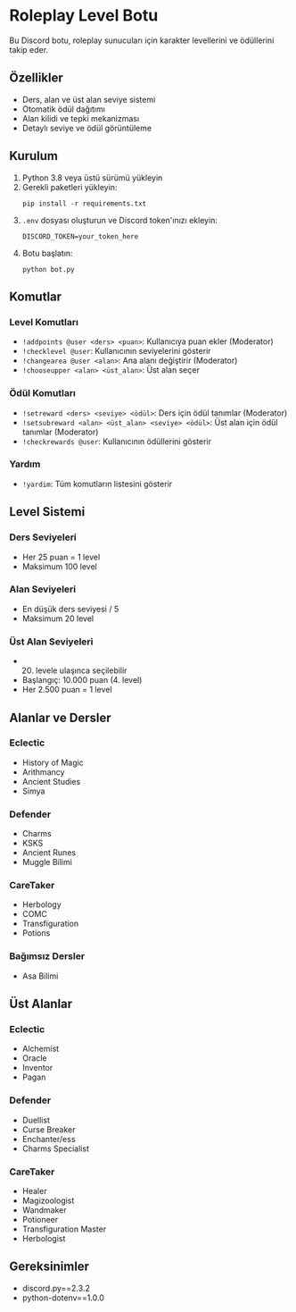 # Roleplay Level Botu

Bu Discord botu, roleplay sunucuları için karakter levellerini ve ödüllerini takip eder.

## Özellikler

- Ders, alan ve üst alan seviye sistemi
- Otomatik ödül dağıtımı
- Alan kilidi ve tepki mekanizması
- Detaylı seviye ve ödül görüntüleme

## Kurulum

1. Python 3.8 veya üstü sürümü yükleyin
2. Gerekli paketleri yükleyin:
   ```
   pip install -r requirements.txt
   ```
3. `.env` dosyası oluşturun ve Discord token'ınızı ekleyin:
   ```
   DISCORD_TOKEN=your_token_here
   ```
4. Botu başlatın:
   ```
   python bot.py
   ```

## Komutlar

### Level Komutları

- `!addpoints @user <ders> <puan>`: Kullanıcıya puan ekler (Moderator)
- `!checklevel @user`: Kullanıcının seviyelerini gösterir
- `!changearea @user <alan>`: Ana alanı değiştirir (Moderator)
- `!chooseupper <alan> <üst_alan>`: Üst alan seçer

### Ödül Komutları

- `!setreward <ders> <seviye> <ödül>`: Ders için ödül tanımlar (Moderator)
- `!setsubreward <alan> <üst_alan> <seviye> <ödül>`: Üst alan için ödül tanımlar (Moderator)
- `!checkrewards @user`: Kullanıcının ödüllerini gösterir

### Yardım

- `!yardim`: Tüm komutların listesini gösterir

## Level Sistemi

### Ders Seviyeleri
- Her 25 puan = 1 level
- Maksimum 100 level

### Alan Seviyeleri
- En düşük ders seviyesi / 5
- Maksimum 20 level

### Üst Alan Seviyeleri
- 20. levele ulaşınca seçilebilir
- Başlangıç: 10.000 puan (4. level)
- Her 2.500 puan = 1 level

## Alanlar ve Dersler

### Eclectic
- History of Magic
- Arithmancy
- Ancient Studies
- Simya

### Defender
- Charms
- KSKS
- Ancient Runes
- Muggle Bilimi

### CareTaker
- Herbology
- COMC
- Transfiguration
- Potions

### Bağımsız Dersler
- Asa Bilimi

## Üst Alanlar

### Eclectic
- Alchemist
- Oracle
- Inventor
- Pagan

### Defender
- Duellist
- Curse Breaker
- Enchanter/ess
- Charms Specialist

### CareTaker
- Healer
- Magizoologist
- Wandmaker
- Potioneer
- Transfiguration Master
- Herbologist

## Gereksinimler

- discord.py==2.3.2
- python-dotenv==1.0.0 